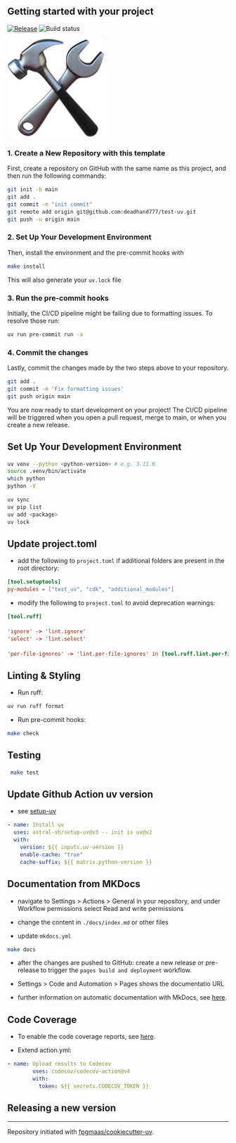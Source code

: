 ## Getting started with your project

[![Release](https://img.shields.io/github/v/release/deadhand777/test-uv)](https://img.shields.io/github/v/release/deadhand777/test-uv)
![Build status](https://img.shields.io/github/actions/workflow/status/deadhand777/test-uv/main.yml?branch=main)

![](./man/setup.jpeg)

### 1. Create a New Repository with this template

First, create a repository on GitHub with the same name as this project, and then run the following commands:

```bash
git init -b main
git add .
git commit -m "init commit"
git remote add origin git@github.com:deadhand777/test-uv.git
git push -u origin main
```

### 2. Set Up Your Development Environment

Then, install the environment and the pre-commit hooks with

```bash
make install
```

This will also generate your `uv.lock` file

### 3. Run the pre-commit hooks

Initially, the CI/CD pipeline might be failing due to formatting issues. To resolve those run:

```bash
uv run pre-commit run -a
```

### 4. Commit the changes

Lastly, commit the changes made by the two steps above to your repository.

```bash
git add .
git commit -m 'Fix formatting issues'
git push origin main
```

You are now ready to start development on your project!
The CI/CD pipeline will be triggered when you open a pull request, merge to main, or when you create a new release.

## Set Up Your Development Environment

```bash
uv venv --python <python-version> # e.g. 3.11.6
source .venv/bin/activate
which python
python -V
```

```bash
uv sync
uv pip list
uv add <package>
uv lock
```

## Update project.toml

- add the following to `project.toml` if additional folders are present in the root directory:

```toml
[tool.setuptools]
py-modules = ["test_uv", "cdk", "additional_modules"]
```

- modify the following to `project.toml` to avoid deprecation warnings:

```toml
[tool.ruff]

'ignore' -> 'lint.ignore'
'select' -> 'lint.select'

'per-file-ignores' -> 'lint.per-file-ignores' in [tool.ruff.lint.per-file-ignores]
```

## Linting & Styling

- Run ruff:

```bash
uv run ruff format
```

- Run pre-commit hooks:

```bash
make check
```

## Testing

```bash
 make test
```

## Update Github Action uv version

- see [setup-uv](https://github.com/astral-sh/setup-uv)

```yaml
- name: Install uv
  uses: astral-sh/setup-uv@v3 -- init is uv@v2
  with:
    version: ${{ inputs.uv-version }}
    enable-cache: "true"
    cache-suffix: ${{ matrix.python-version }}
```

## Documentation from MKDocs

- navigate to Settings > Actions > General in your repository, and under Workflow permissions select Read and write permissions

- change the content in `./docs/index.md` or other files

- update `mkdocs.yml`

```bash
make docs
```

- after the changes are pushed to GitHub: create a new release or pre-release to trigger the `pages build and deployment` workflow.

- Settings > Code and Automation > Pages shows the documentatio URL

- further information on automatic documentation with MkDocs, see [here](https://fpgmaas.github.io/cookiecutter-uv/features/mkdocs/#enabling-the-documentation-on-github).

## Code Coverage

- To enable the code coverage reports, see [here](https://fpgmaas.github.io/cookiecutter-uv/features/codecov/).

- Extend action.yml:

```yaml
- name: Upload results to Codecov
        uses: codecov/codecov-action@v4
        with:
          token: ${{ secrets.CODECOV_TOKEN }}
```

## Releasing a new version

---

Repository initiated with [fpgmaas/cookiecutter-uv](https://github.com/fpgmaas/cookiecutter-uv).
